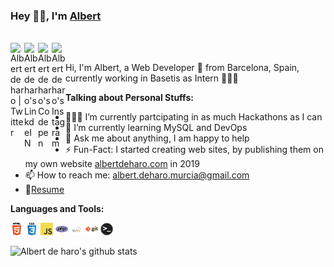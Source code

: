 ### Hey 👋🏽, I'm [Albert](https://www.albertdeharo.com)

<br/>


<a href="https://twitter.com/AlbertdeHaro">
<img align="left" alt="Albert de haro | Twitter" width="22px" src="https://cdn.jsdelivr.net/npm/simple-icons@v3/icons/twitter.svg" />
</a>
<a href="https://www.linkedin.com/in/sanket-patil-b4134362/">
<img align="left" alt="Albert de haro's LinkdeIN" width="22px" src="https://cdn.jsdelivr.net/npm/simple-icons@v3/icons/linkedin.svg" />
</a>
<a href="https://codepen.io/albertdeharo">
<img align="left" alt="Albert de haro's Codepen" width="22px" src="https://cdn.jsdelivr.net/npm/simple-icons@v3/icons/codepen.svg" />
</a>
<a href="https://www.instagram.com/titodeharo/">
<img align="left" alt="Albert de haro's Instagram" width="22px" src="https://cdn.jsdelivr.net/npm/simple-icons@v3/icons/instagram.svg" />
</a>


<br />

Hi, I'm Albert, a Web Developer 🚀 from Barcelona, Spain, currently working in Basetis as Intern 👨🏽‍💻 


**Talking about Personal Stuffs:**

- 👨🏽‍💻 I’m currently partcipating in as much Hackathons as I can
- 🌱 I’m currently learning MySQL and DevOps
- 💬 Ask me about anything, I am happy to help
- ⚡️ Fun-Fact: I started creating web sites, by publishing them on my own website [albertdeharo.com](https://www.albertdeharo.com/) in 2019
- 📫 How to reach me: albert.deharo.murcia@gmail.com
- 📝[Resume](https://www.albertdeharo.com)

**Languages and Tools:**

<code><img height="20" src="https://raw.githubusercontent.com/github/explore/5c058a388828bb5fde0bcafd4bc867b5bb3f26f3/topics/html/html.png"></code>
<code><img height="20" src="https://raw.githubusercontent.com/github/explore/5c058a388828bb5fde0bcafd4bc867b5bb3f26f3/topics/css/css.png"></code>
<code><img height="20" src="https://raw.githubusercontent.com/github/explore/5c058a388828bb5fde0bcafd4bc867b5bb3f26f3/topics/javascript/javascript.png"></code>
<code><img height="20" src="https://raw.githubusercontent.com/github/explore/5c058a388828bb5fde0bcafd4bc867b5bb3f26f3/topics/php/php.png"></code>
<code><img height="20" src="https://raw.githubusercontent.com/github/explore/80688e429a7d4ef2fca1e82350fe8e3517d3494d/topics/mysql/mysql.png"></code>
<code><img height="20" src="https://raw.githubusercontent.com/github/explore/80688e429a7d4ef2fca1e82350fe8e3517d3494d/topics/git/git.png"></code>
<code><img height="20" src="https://raw.githubusercontent.com/github/explore/80688e429a7d4ef2fca1e82350fe8e3517d3494d/topics/terminal/terminal.png"></code>

![Albert de haro's github stats](https://github-readme-stats.vercel.app/api?username=Albertdeharo&show_icons=true&hide_border=true)
